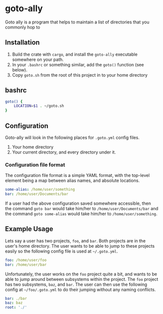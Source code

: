 # goto-ally
Goto ally is a program that helps to maintain a list of directories that you commonly hop to

## Installation
1. Build the crate with `cargo`, and install the `goto-ally` executable somewhere on your path.
2. In your `.bashrc` or something similar, add the `goto()` function (see below).
3. Copy `goto.sh` from the root of this project in to your home directory

## bashrc

```bash
goto() {
	LOCATION=$1 . ~/goto.sh
}
```

## Configuration
Goto-ally will look in the following places for `.goto.yml` config files.

1. Your home directory
2. Your current directory, and every directory under it.

### Configuration file format
The configuration file format is a simple YAML format, with the top-level element being a map between alias names, and absolute locations.

```yaml
some-alias: /home/user/something
bar: /home/user/Documents/bar
```

If a user had the above configuration saved somewhere accessible, then the command `goto bar` would take him/her to `/home/user/Documents/bar` and the command `goto some-alias` would take him/her to `/home/user/something`.

## Example Usage

Lets say a user has two projects, `foo`, and `bar`. Both projects are in the user's home directory. The user wants to be able to jump to these projects easily so the following config file is used at `~/.goto.yml`.

```yaml
foo: /home/user/foo
bar: /home/user/bar
```

Unfortunately, the user works on the `foo` project quite a bit, and wants to be able to jump around between subsystems within the project. The `foo` project has two subsystems, `baz`, and `bar`. The user can then use the following config at `~/foo/.goto.yml` to do their jumping without any naming conflicts.

```yaml
bar: ./bar
baz: baz
root: './'
```
